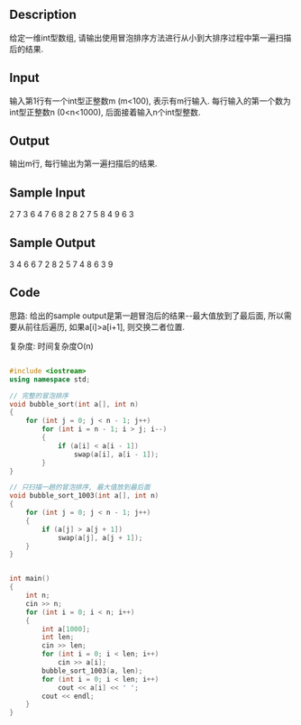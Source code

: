 ## Description

给定一维int型数组, 请输出使用冒泡排序方法进行从小到大排序过程中第一遍扫描后的结果.

## Input

输入第1行有一个int型正整数m (m<100), 表示有m行输入.
每行输入的第一个数为int型正整数n (0<n<1000), 后面接着输入n个int型整数.

## Output

输出m行, 每行输出为第一遍扫描后的结果.

## Sample Input

2
7 3 6 4 7 6 8 2
8 2 7 5 8 4 9 6 3

## Sample Output

3 4 6 6 7 2 8 
2 5 7 4 8 6 3 9 

## Code

思路: 给出的sample output是第一趟冒泡后的结果--最大值放到了最后面, 所以需要从前往后遍历, 如果a[i]>a[i+1], 则交换二者位置.

复杂度: 时间复杂度O(n)


```C++

#include <iostream>
using namespace std;

// 完整的冒泡排序
void bubble_sort(int a[], int n)
{
    for (int j = 0; j < n - 1; j++)
        for (int i = n - 1; i > j; i--)
        {
            if (a[i] < a[i - 1])
                swap(a[i], a[i - 1]);
        }
}

// 只扫描一趟的冒泡排序, 最大值放到最后面
void bubble_sort_1003(int a[], int n)
{
    for (int j = 0; j < n - 1; j++)
    {
        if (a[j] > a[j + 1])
            swap(a[j], a[j + 1]);
    }
}


int main()
{
    int n;
    cin >> n;
    for (int i = 0; i < n; i++)
    {
        int a[1000];
        int len;
        cin >> len;
        for (int i = 0; i < len; i++)
            cin >> a[i];
        bubble_sort_1003(a, len);
        for (int i = 0; i < len; i++)
            cout << a[i] << ' ';
        cout << endl;
    }
}

```
